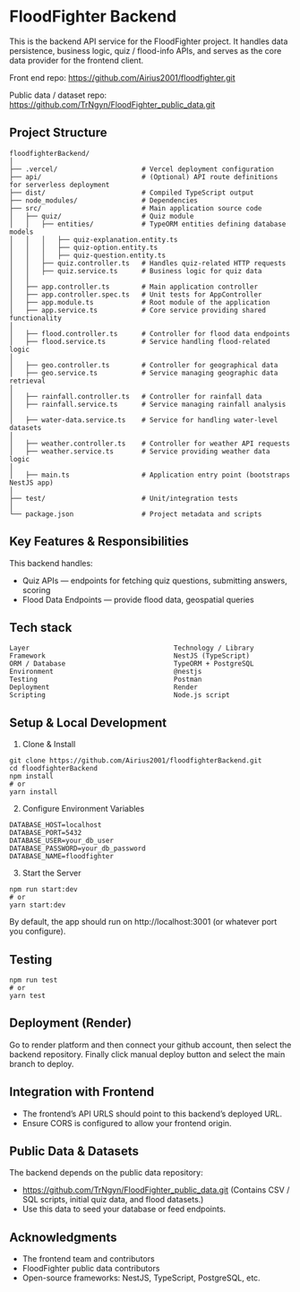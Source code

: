 # FloodFighter Backend
This is the backend API service for the FloodFighter project. It handles data persistence, business logic, quiz / flood-info APIs, and serves as the core data provider for the frontend client.

Front end repo:
https://github.com/Airius2001/floodfighter.git

Public data / dataset repo:
https://github.com/TrNgyn/FloodFighter_public_data.git

## Project Structure
```
floodfighterBackend/
│
├── .vercel/                     # Vercel deployment configuration
├── api/                         # (Optional) API route definitions for serverless deployment
├── dist/                        # Compiled TypeScript output
├── node_modules/                # Dependencies
├── src/                         # Main application source code
│   ├── quiz/                    # Quiz module
│   │   ├── entities/            # TypeORM entities defining database models
│   │   │   ├── quiz-explanation.entity.ts
│   │   │   ├── quiz-option.entity.ts
│   │   │   ├── quiz-question.entity.ts
│   │   ├── quiz.controller.ts   # Handles quiz-related HTTP requests
│   │   ├── quiz.service.ts      # Business logic for quiz data
│   │
│   ├── app.controller.ts        # Main application controller
│   ├── app.controller.spec.ts   # Unit tests for AppController
│   ├── app.module.ts            # Root module of the application
│   ├── app.service.ts           # Core service providing shared functionality
│
│   ├── flood.controller.ts      # Controller for flood data endpoints
│   ├── flood.service.ts         # Service handling flood-related logic
│
│   ├── geo.controller.ts        # Controller for geographical data
│   ├── geo.service.ts           # Service managing geographic data retrieval
│
│   ├── rainfall.controller.ts   # Controller for rainfall data
│   ├── rainfall.service.ts      # Service managing rainfall analysis
│
│   ├── water-data.service.ts    # Service for handling water-level datasets
│
│   ├── weather.controller.ts    # Controller for weather API requests
│   ├── weather.service.ts       # Service providing weather data logic
│
│   ├── main.ts                  # Application entry point (bootstraps NestJS app)
│
├── test/                        # Unit/integration tests
│
└── package.json                 # Project metadata and scripts
```

## Key Features & Responsibilities
This backend handles:
  * Quiz APIs — endpoints for fetching quiz questions, submitting answers, scoring
  * Flood Data Endpoints — provide flood data, geospatial queries

## Tech stack
```
Layer	                                 Technology / Library
Framework	                             NestJS (TypeScript)
ORM / Database	                         TypeORM + PostgreSQL
Environment                              @nestjs
Testing                                  Postman
Deployment                               Render
Scripting                                Node.js script
```

## Setup & Local Development
1. Clone & Install

```
git clone https://github.com/Airius2001/floodfighterBackend.git
cd floodfighterBackend
npm install
# or
yarn install
```

2. Configure Environment Variables

```
DATABASE_HOST=localhost
DATABASE_PORT=5432
DATABASE_USER=your_db_user
DATABASE_PASSWORD=your_db_password
DATABASE_NAME=floodfighter
```

3. Start the Server

```
npm run start:dev
# or
yarn start:dev
```
By default, the app should run on http://localhost:3001 (or whatever port you configure).

## Testing
```
npm run test
# or
yarn test
```

## Deployment (Render)
Go to render platform and then connect your github account, then select the backend repository. Finally click manual deploy button and select the main branch to deploy.

## Integration with Frontend
  * The frontend’s API URLS should point to this backend’s deployed URL.
  * Ensure CORS is configured to allow your frontend origin.

## Public Data & Datasets
The backend depends on the public data repository:

  * https://github.com/TrNgyn/FloodFighter_public_data.git (Contains CSV / SQL scripts, initial quiz data, and flood datasets.)
  * Use this data to seed your database or feed endpoints.

## Acknowledgments
  * The frontend team and contributors
  * FloodFighter public data contributors
  * Open-source frameworks: NestJS, TypeScript, PostgreSQL, etc.




